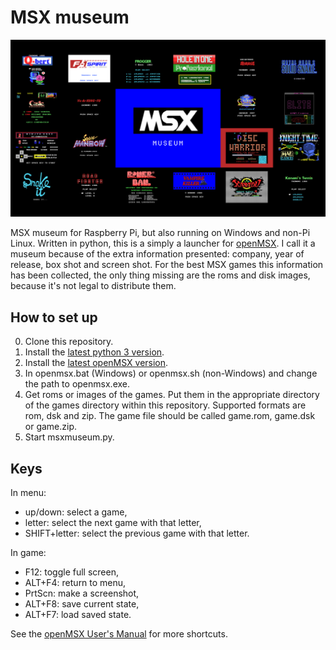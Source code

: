 # MSX museum

![MSX museum start screen](https://github.com/samegens/msxmuseum/blob/master/bootsplash/bootsplash.png?raw=true)

MSX museum for Raspberry Pi, but also running on Windows and non-Pi Linux. 
Written in python, this is a simply a launcher for [openMSX](http://openmsx.org/). 
I call it a museum because of the extra information presented: company, year of release, box shot and screen shot.
For the best MSX games this information has been collected, the only thing missing are the roms and disk images, because it's not legal to distribute them.

## How to set up

0. Clone this repository.
1. Install the [latest python 3 version](https://www.python.org/downloads/).
2. Install the [latest openMSX version](http://openmsx.org/).
3. In openmsx.bat (Windows) or openmsx.sh (non-Windows) and change the path to openmsx.exe.
4. Get roms or images of the games. Put them in the appropriate directory of the games directory within this repository. 
Supported formats are rom, dsk and zip. The game file should be called game.rom, game.dsk or game.zip.
4. Start msxmuseum.py.

## Keys

In menu:

- up/down: select a game,
- letter: select the next game with that letter,
- SHIFT+letter: select the previous game with that letter.

In game:

- F12: toggle full screen,
- ALT+F4: return to menu,
- PrtScn: make a screenshot,
- ALT+F8: save current state,
- ALT+F7: load saved state.

See the [openMSX User's Manual](http://openmsx.org/manual/user.html#keymapping) for more shortcuts.

